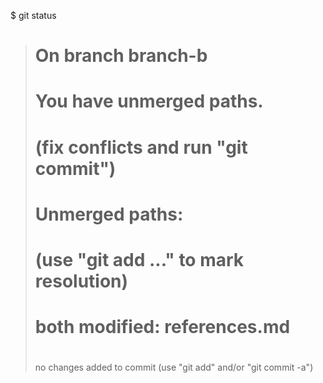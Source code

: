 $ git status
> # On branch branch-b
> # You have unmerged paths.
> #   (fix conflicts and run "git commit")
> #
> # Unmerged paths:
> #   (use "git add ..." to mark resolution)
> #
> # both modified:     references.md
> #
> no changes added to commit (use "git add" and/or "git commit -a")

